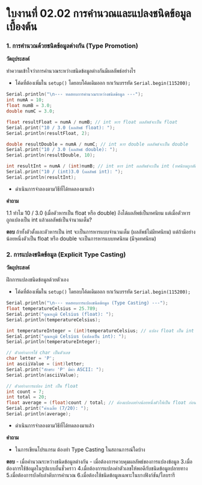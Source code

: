 # ใบงานที่ 02.02 การคำนวณและแปลงชนิดข้อมูลเบื้องต้น


### 1. การคำนวณด้วยชนิดข้อมูลต่างกัน (Type Promotion)

__วัตถุประสงค์__ 

ทำความเข้าใจว่าการคำนวณระหว่างชนิดข้อมูลต่างกันมีผลลัพธ์อย่างไร

- โค้ดที่ต้องเพิ่มใน `setup()` โดยลบโค้ดเดิมออก ยกเว้นบรรทัด `Serial.begin(115200);`


``` c
Serial.println("\n--- ทดสอบการคำนวณระหว่างชนิดข้อมูล ---");
int numA = 10;
float numB = 3.0;
double numC = 3.0;

float resultFloat = numA / numB; // int หาร float ผลลัพธ์จะเป็น float
Serial.print("10 / 3.0 (ผลลัพธ์ float): ");
Serial.println(resultFloat, 2);

double resultDouble = numA / numC; // int หาร double ผลลัพธ์จะเป็น double
Serial.print("10 / 3.0 (ผลลัพธ์ double): ");
Serial.println(resultDouble, 10);

int resultInt = numA / (int)numB; // int หาร int ผลลัพธ์จะเป็น int (ทศนิยมถูกตัดทิ้ง)
Serial.print("10 / (int)3.0 (ผลลัพธ์ int): ");
Serial.println(resultInt);
```

- ดำเนินการจำลองตามวิธีที่ได้ทดลองมาแล้ว

__คำถาม__ 

1.1  ทำไม 10 / 3.0 (เมื่อตัวหารเป็น float หรือ double) ถึงได้ผลลัพธ์เป็นทศนิยม แต่เมื่อตัวหารถูกแปลงเป็น int แล้วผลลัพธ์เป็นจำนวนเต็ม?

__ตอบ__ ถ้าทั้งตัวตั้งและตัวหารเป็น int  จะเป็นการหารแบบจำนวนเต็ม (ผลลัพธ์ไม่มีทศนิยม)
แต่ถ้ามีอย่างน้อยหนึ่งตัวเป็น float หรือ double จะเป็นการหารแบบทศนิยม (มีจุดทศนิยม)


### 2. การแปลงชนิดข้อมูล (Explicit Type Casting)

__วัตถุประสงค์__ 

ฝึกการแปลงชนิดข้อมูลด้วยตัวเอง

- โค้ดที่ต้องเพิ่มใน `setup()` โดยลบโค้ดเดิมออก ยกเว้นบรรทัด `Serial.begin(115200);`


``` c
Serial.println("\n--- ทดสอบการแปลงชนิดข้อมูล (Type Casting) ---");
float temperatureCelsius = 25.789;
Serial.print("อุณหภูมิ Celsius (float): ");
Serial.println(temperatureCelsius);

int temperatureInteger = (int)temperatureCelsius; // แปลง float เป็น int
Serial.print("อุณหภูมิ Celsius (แปลงเป็น int): ");
Serial.println(temperatureInteger);

// ตัวอย่างการใช้ char เป็นตัวเลข
char letter = 'P';
int asciiValue = (int)letter;
Serial.print("อักขระ 'P' มีค่า ASCII: ");
Serial.println(asciiValue);

// ตัวอย่างการแปลง int เป็น float
int count = 7;
int total = 20;
float average = (float)count / total; // ต้องแปลงอย่างน้อยหนึ่งตัวให้เป็น float ก่อนหาร
Serial.print("ค่าเฉลี่ย (7/20): ");
Serial.println(average);
```

- ดำเนินการจำลองตามวิธีที่ได้ทดลองมาแล้ว


__คำถาม__

- ในการเขียนโปรแกรม ต้องทำ Type Casting ในสถานการณ์ใดบ้าง
  
__ตอบ__  - เมื่อคำนวณระหว่างชนิดข้อมูลต่างกัน  - เมื่อต้องการควบคุมผลลัพธ์ของการแปลงข้อมูล  3.เมื่อต้องการใช้ข้อมูลในรูปแบบอื่นชั่วคราว  4.เมื่อต้องการแปลงค่าตัวเลขให้พอดีกับชนิดข้อมูลปลายทาง  5.เมื่อต้องการบังคับลำดับการคำนวณ  6.เมื่อต้องใช้ชนิดข้อมูลเฉพาะในบางฟังก์ชัน/ไลบรารี
